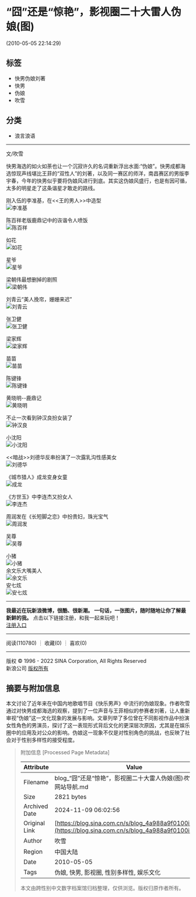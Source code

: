 # “囧”还是“惊艳”，影视圈二十大雷人伪娘(图)

(2010-05-05 22:14:29)

## 标签

- 快男伪娘刘著
- 快男
- 伪娘
- 吹雪

## 分类

- 浪言浪语

---

文/吹雪

快男海选的如火如荼也让一个沉寂许久的名词重新浮出水面:“伪娘”。快男成都海选惊现声线堪比王菲的“双性人”的刘著，以及同一赛区的师洋，南昌赛区的男版李宇春，今年的快男似乎要将伪娘风进行到底。其实这伪娘风盛行，也是有因可循，太多的明星走了这条谐星才敢走的路线。

刚入伍的李准基，在<<王的男人>>中造型  
![李准基](http://s4/middle/4a988a9fh85da3625c813&690)

陈百祥老版鹿鼎记中的诙谐令人喷饭  
![陈百祥](http://s13/middle/4a988a9fh85d9f83041dc&690)

如花  
![如花](http://s9/middle/4a988a9fh85da35086158&690)

星爷  
![星爷](http://s4/middle/4a988a9fh73c8fce0e133&690)

梁朝伟最想删掉的剧照  
![梁朝伟](http://s9/middle/4a988a9fh85da35361b98&690)

刘青云“美人挽帘，姗姗来迟”  
![刘青云](http://s6/middle/4a988a9fh85dac0019435&690)

张卫健  
![张卫健](http://s9/middle/4a988a9fh73c8fcce7998&690)

梁家辉  
![梁家辉](http://s15/middle/4a988a9fh85d998d520ae&690)

苗苗  
![苗苗](http://s7/middle/4a988a9fh85da3554ad76&690)

陈键锋  
![陈键锋](http://s15/middle/4a988a9fh85da34da873e&690)

黄晓明--鹿鼎记  
![黄晓明](http://s15/middle/4a988a9fh85da34da873e&690)

不止一次看到钟汉良扮女装了  
![钟汉良](http://s6/middle/4a988a9fh73c8fcd7a5f5&690)

小沈阳  
![小沈阳](http://s5/middle/4a988a9fh85d9b8f04834&690)

<<暗战>>刘德华反串扮演了一次露乳沟性感美女  
![刘德华](http://s9/middle/4a988a9fh85d99930c358&690)

《城市猎人》成龙变身女童  
![成龙](http://s7/middle/4a988a9fh85d98097cfd6&690)

《方世玉》中李连杰又扮女人  
![李连杰](http://s6/middle/4a988a9fh85d9a16a78d5&690)

周润发在《长短脚之恋》中扮贵妇，珠光宝气  
![周润发](http://s1/middle/4a988a9fh85d9def93050&690)

吴尊  
![吴尊](http://s15/middle/4a988a9fh85d9decb659e&690)

小猪  
![小猪](http://s12/middle/4a988a9fh85d9de6fe30b&690)  
余文乐大嘴美人  
![余文乐](http://s11/middle/4a988a9fh85d9e167066a&690)  
安七炫  
![安七炫](http://s6/middle/4a988a9fh85da36351255&690)

---

**我最近在玩新浪微博，很酷、很新潮。 一句话，一张图片，随时随地让你了解最新鲜的我。** 点击以下链接注册，和我一起来玩吧！  
[注册入口](http://t.sina.com.cn/invite/att_reqback.php?code=1251510943)

---

阅读(110780) ┊ 收藏(0) ┊ 喜欢(0)

---

版权 © 1996 - 2022 SINA Corporation, All Rights Reserved  
新浪公司 [版权所有](//www.sina.com.cn/intro/copyright.shtml)

## 摘要与附加信息

<!-- tcd_abstract -->
本文讨论了近年来在中国内地歌唱节目《快乐男声》中流行的伪娘现象。作者吹雪通过对快男成都海选的观察，提到了一位声音与王菲相似的参赛者刘著，让人重新审视“伪娘”这一文化现象的发展与影响。文章列举了多位曾在不同影视作品中扮演女性角色的男演员，探讨了这一表现形式背后文化的更深层次原因，尤其是在娱乐圈中的应用及对公众的影响。伪娘这一现象不仅是对性别角色的挑战，也反映了社会对于性别多样性的接受程度。
<!-- tcd_abstract_end -->

> 附加信息 [Processed Page Metadata]
>
> | Attribute       | Value                                  |
> |-----------------|----------------------------------------|
> | Filename        | blog_“囧”还是“惊艳”，影视圈二十大雷人伪娘(图)_吹雪_-_新浪网站导航.md                             |
> | Size            | 2821 bytes                           |
> | Archived Date   | 2024-11-09 06:02:56                             |
> | Original Link   | [https://blog.sina.com.cn/s/blog_4a988a9f0100i2ui.html](https://blog.sina.com.cn/s/blog_4a988a9f0100i2ui.html)                       |
> | Author          | 吹雪                               |
> | Region          | 中国大陆                               |
> | Date            | 2010-05-05                                 |
> | Tags            | 伪娘, 快男, 影视圈, 性别多样性, 娱乐文化                                 |
>
> 本文由跨性别中文数字档案馆归档整理，仅供浏览。版权归原作者所有。
>
